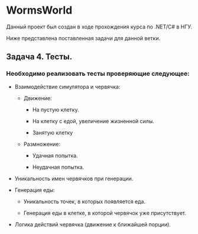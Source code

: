 # WormsWorld

Данный проект был создан в ходе прохождения курса по .NET/C# в НГУ. 

Ниже представлена поставленная задачи для данной ветки. 

## Задача 4. Тесты.

### Необходимо реализовать тесты проверяющие следующее:

* Взаимодействие симулятора и червячка:

    * Движение: 

        * На пустую клетку.

        * На клетку с едой, увеличение жизненной силы.

        * Занятую клетку

    * Размножение:

        * Удачная попытка.

        * Неудачная попытка.

* Уникальность имен червячков при генерации.

* Генерация еды:

    * Уникальность точек, в которых появляется еда.

    * Генерация еды в клетке, в которой червячок уже присутствует.

* Логика действий червячка (движение к ближайшей порции).

